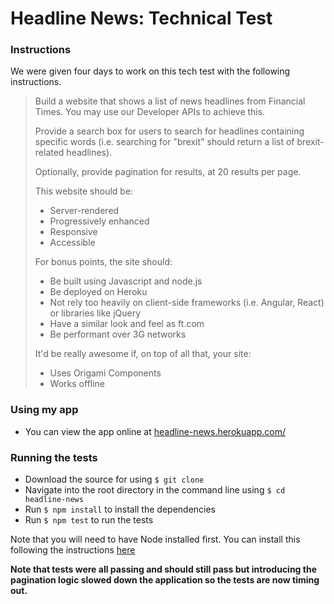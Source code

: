 # Headline News: Technical Test

### Instructions

We were given four days to work on this tech test with the following instructions.

> Build a website that shows a list of news headlines from Financial Times. You may use our Developer APIs to achieve this.
>
> Provide a search box for users to search for headlines containing specific words (i.e. searching for "brexit" should return a list of brexit-related headlines).
>
> Optionally, provide pagination for results, at 20 results per page.
>
> This website should be:
> * Server-rendered
> * Progressively enhanced
> * Responsive
> * Accessible
>
> For bonus points, the site should:
> * Be built using Javascript and node.js
> * Be deployed on Heroku
> * Not rely too heavily on client-side frameworks (i.e. Angular, React) or libraries like jQuery
> * Have a similar look and feel as ft.com
> * Be performant over 3G networks
>
> It'd be really awesome if, on top of all that, your site:
> * Uses Origami Components
> * Works offline

### Using my app

* You can view the app online at [headline-news.herokuapp.com/](https://headline-news.herokuapp.com/)

### Running the tests

* Download the source for using `$ git clone`
* Navigate into the root directory in the command line using `$ cd headline-news`
* Run `$ npm install` to install the dependencies
* Run `$ npm test` to run the tests

Note that you will need to have Node installed first. You can install this following the instructions [here](https://nodejs.org/en/)

**Note that tests were all passing and should still pass but introducing the pagination logic slowed down the application so the tests are now timing out.**
